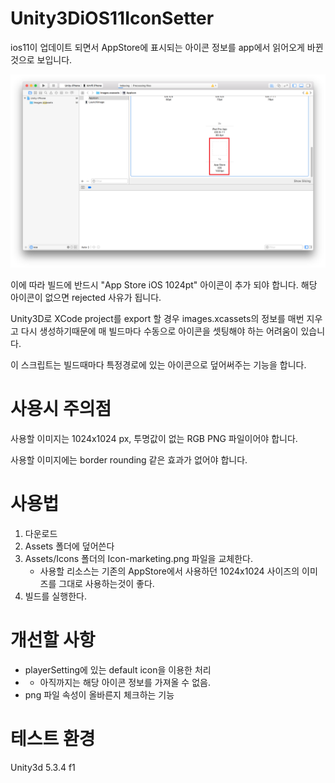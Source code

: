 # Unity3DiOS11IconSetter

ios11이 업데이트 되면서 AppStore에 표시되는 아이콘 정보를 app에서 읽어오게 바뀐것으로 보입니다.

![N|ReadmeIcon](readme.png)

이에 따라 빌드에 반드시 "App Store iOS 1024pt" 아이콘이 추가 되야 합니다.
해당 아이콘이 없으면 rejected 사유가 됩니다.

Unity3D로 XCode project를 export 할 경우 images.xcassets의 정보를 매번 지우고 다시 생성하기때문에 매 빌드마다 수동으로 아이콘을 셋팅해야 하는 어려움이 있습니다.

이 스크립트는 빌드때마다 특정경로에 있는 아이콘으로 덮어써주는 기능을 합니다.


# 사용시 주의점
사용할 이미지는 1024x1024 px, 투명값이 없는 RGB PNG 파일이어야 합니다.

사용할 이미지에는 border rounding 같은 효과가 없어야 합니다.

# 사용법
1. 다운로드
2. Assets 폴더에 덮어쓴다
3. Assets/Icons 폴더의 Icon-marketing.png 파일을 교체한다.
	* 사용할 리소스는 기존의 AppStore에서 사용하던 1024x1024 사이즈의 이미즈를 그대로 사용하는것이 좋다.
4. 빌드를 실행한다.


# 개선할 사항
- playerSetting에 있는 default icon을 이용한 처리
- -  아직까지는 해당 아이콘 정보를 가져올 수 없음.
- png 파일 속성이 올바른지 체크하는 기능


# 테스트 환경
Unity3d 5.3.4 f1
